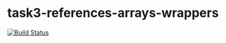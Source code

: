 # task3-references-arrays-wrappers

[![Build Status](https://travis-ci.com/itmo-java-basics-2020/task3-references-arrays-wrappers-mrucher.svg?branch=devBranch)](https://travis-ci.com/itmo-java-basics-2020/task3-references-arrays-wrappers-mrucher)
